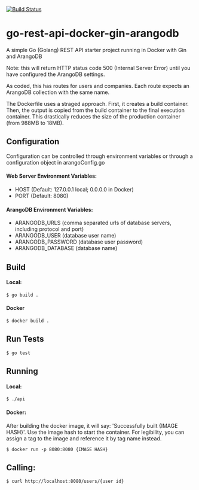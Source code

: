 [![Build Status](https://dev.azure.com/kaknight47/kaknight47/_apis/build/status/keithaknight.go-rest-api-docker-gin-arangodb?branchName=master)](https://dev.azure.com/kaknight47/kaknight47/_build/latest?definitionId=1&branchName=master)

# go-rest-api-docker-gin-arangodb
A simple Go (Golang) REST API starter project running in Docker with Gin and ArangoDB

Note: this will return HTTP status code 500 (Internal Server Error) until you
have configured the ArangoDB settings.

As coded, this has routes for users and companies.  Each route expects an
ArangoDB collection with the same name.

The Dockerfile uses a straged approach.  First, it creates a build container.
Then, the output is copied from the build container to the final execution
container.  This drastically reduces the size of the production container (from
988MB to 18MB).

## Configuration
Configuration can be controlled through environment variables
or through a configuration object in arangoConfig.go

#### Web Server Environment Variables:
- HOST (Default: 127.0.0.1 local; 0.0.0.0 in Docker)
- PORT (Default: 8080)

#### ArangoDB Environment Variables:
- ARANGODB_URLS (comma separated urls of database servers, including protocol and port)
- ARANGODB_USER (database user name)
- ARANGODB_PASSWORD (database user password)
- ARANGODB_DATABASE (database name)

## Build
#### Local:
`$ go build .`

#### Docker
`$ docker build .`

## Run Tests
`$ go test`

## Running
#### Local:
`$ ./api`

#### Docker:
After building the docker image, it will say: 'Successfully built {IMAGE HASH}'.
Use the image hash to start the container.  For legibility, you can
assign a tag to the image and reference it by tag name instead.

`$ docker run -p 8080:8080 {IMAGE HASH}`

## Calling:
`$ curl http://localhost:8080/users/{user id}`
